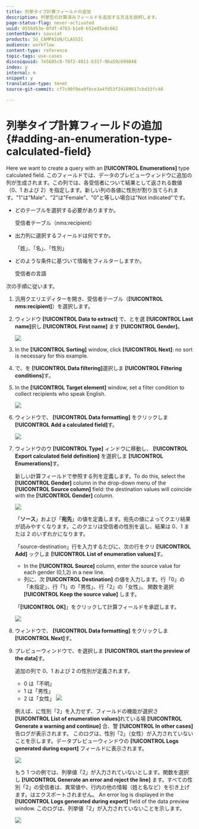 ```yaml
---
title: 列挙タイプ計算フィールドの追加
description: 列挙型の計算済みフィールドを追加する方法を説明します。
page-status-flag: never-activated
uuid: 0556d53e-0fdf-47b3-b1e0-b52e85e0c662
contentOwner: sauviat
products: SG_CAMPAIGN/CLASSIC
audience: workflow
content-type: reference
topic-tags: use-cases
discoiquuid: 7e5605c8-78f2-4011-b317-96a59c699848
index: y
internal: n
snippet: y
translation-type: tm+mt
source-git-commit: cf7c90f0ea9fbce3a4fd53f24189617cbd33fc40

---
```



# 列挙タイプ計算フィールドの追加 {#adding-an-enumeration-type-calculated-field}

Here we want to create a query with an **[!UICONTROL Enumerations]** type calculated field. このフィールドでは、データのプレビューウィンドウに追加の列が生成されます。この列では、各受信者について結果として返される数値（0、1 および 2）を指定します。新しい列の各値に性別が割り当てられます。&quot;1&quot;は&quot;Male&quot;、&quot;2&quot;は&quot;Female&quot;、&quot;0&quot;と等しい場合は&quot;Not indicated&quot;です。

* どのテーブルを選択する必要がありますか。

   受信者テーブル（nms:recipient）

* 出力列に選択するフィールドは何ですか。

   「姓」、「名」、「性別」

* どのような条件に基づいて情報をフィルターしますか。

   受信者の言語

次の手順に従います。

1. 汎用クエリエディターを開き、受信者テーブル（**[!UICONTROL nms:recipient]**）を選択します。
1. ウィンドウ **[!UICONTROL Data to extract]** で、とを選 **[!UICONTROL Last name]**&#x200B;択し **[!UICONTROL First name]** ます **[!UICONTROL Gender]**。

   ![](assets/query_editor_nveau_73.png)

1. In the **[!UICONTROL Sorting]** window, click **[!UICONTROL Next]**: no sort is necessary for this example.
1. で、を **[!UICONTROL Data filtering]**&#x200B;選択しま **[!UICONTROL Filtering conditions]**&#x200B;す。
1. In the **[!UICONTROL Target element]** window, set a filter condition to collect recipients who speak English.

   ![](assets/query_editor_nveau_74.png)

1. ウィンドウで、 **[!UICONTROL Data formatting]** をクリックしま **[!UICONTROL Add a calculated field]**&#x200B;す。

   ![](assets/query_editor_nveau_75.png)

1. ウィンドウのウ **[!UICONTROL Type]** ィンドウに移動し、 **[!UICONTROL Export calculated field definition]** を選択しま **[!UICONTROL Enumerations]**&#x200B;す。

   新しい計算フィールドで参照する列を定義します。To do this, select the **[!UICONTROL Gender]** column in the drop-down menu of the **[!UICONTROL Source column]** field: the destination values will coincide with the **[!UICONTROL Gender]** column.

   ![](assets/query_editor_nveau_76.png)

   「**ソース**」および「**宛先**」の値を定義します。宛先の値によってクエリ結果が読みやすくなります。このクエリは受信者の性別を返し、結果は 0、1 または 2 のいずれかになります。

   「source-destination」行を入力するたびに、次の行をクリ **[!UICONTROL Add]** ックしま **[!UICONTROL List of enumeration values]**&#x200B;す。

   * In the **[!UICONTROL Source]** column, enter the source value for each gender (0,1,2) in a new line.
   * 列に、次 **[!UICONTROL Destination]** の値を入力します。行「0」の「未指定」、行「1」の「男性」、行「2」の「女性」。
   関数を選択 **[!UICONTROL Keep the source value]** します。

   「**[!UICONTROL OK]**」をクリックして計算フィールドを承認します。

   ![](assets/query_editor_nveau_77.png)

1. ウィンドウで、 **[!UICONTROL Data formatting]** をクリックしま **[!UICONTROL Next]**&#x200B;す。
1. プレビューウィンドウで、を選択しま **[!UICONTROL start the preview of the data]**&#x200B;す。

   追加の列で 0、1 および 2 の性別が定義されます。

   * 0 は「不明」
   * 1 は「男性」
   * 2 は「女性」
   ![](assets/query_editor_nveau_78.png)

   例えば、に性別「2」を入力せず、フィールドの機能が選択さ **[!UICONTROL List of enumeration values]**&#x200B;れている場 **[!UICONTROL Generate a warning and continue]** 合、警 **[!UICONTROL In other cases]** 告ログが表示されます。 このログは、性別「2」（女性）が入力されていないことを示します。データプレビューウィンドウの **[!UICONTROL Logs generated during export]** フィールドに表示されます。

   ![](assets/query_editor_nveau_79.png)

   もう 1 つの例では、列挙値「2」が入力されていないとします。関数を選択し **[!UICONTROL Generate an error and reject the line]** ます。すべての性別「2」の受信者は、異常値や、行内の他の情報（姓と名など）を引き上げます。はエクスポートされません。 An error log is displayed in the **[!UICONTROL Logs generated during export]** field of the data preview window. このログは、列挙値「2」が入力されていないことを示します。

   ![](assets/query_editor_nveau_80.png)
